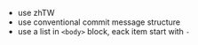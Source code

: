- use zhTW
- use conventional commit message structure
- use a list in `<body>` block, eack item start with `- `
